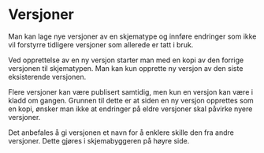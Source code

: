 # Versjoner

Man kan lage nye versjoner av en skjematype og innføre endringer som ikke vil forstyrre tidligere versjoner som allerede er tatt i bruk.

Ved opprettelse av en ny versjon starter man med en kopi av den forrige versjonen til skjematypen. Man kan kun opprette ny versjon av den siste eksisterende versjonen.

Flere versjoner kan være publisert samtidig, men kun en versjon kan være i kladd om gangen. Grunnen til dette er at siden en ny versjon opprettes som en kopi, ønsker man ikke at endringer på eldre versjoner skal påvirke nyere versjoner.

Det anbefales å gi versjonen et navn for å enklere skille den fra andre versjoner. Dette gjøres i skjemabyggeren på høyre side.
